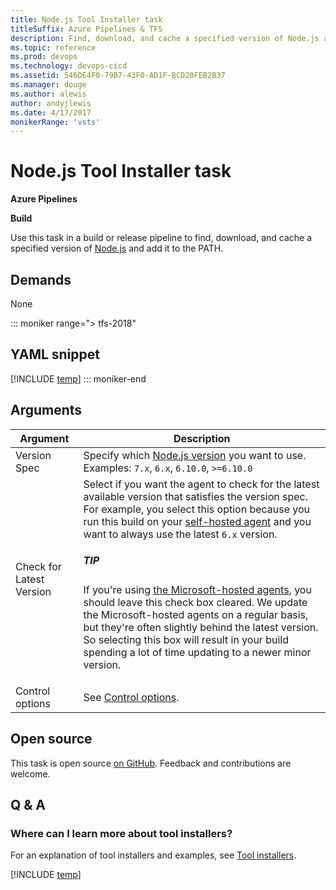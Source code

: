 ```yaml
---
title: Node.js Tool Installer task
titleSuffix: Azure Pipelines & TFS
description: Find, download, and cache a specified version of Node.js and add it to the PATH
ms.topic: reference
ms.prod: devops
ms.technology: devops-cicd
ms.assetid: 546DE4F0-79B7-43F0-AD1F-BCD20FEB2B37
ms.manager: douge
ms.author: alewis
author: andyjlewis
ms.date: 4/17/2017
monikerRange: 'vsts'
---
```


# Node.js Tool Installer task

**Azure Pipelines**

**Build**

Use this task in a build or release pipeline to find, download, and cache a specified version of [Node.js](https://nodejs.org/) and add it to the PATH.

## Demands

None

::: moniker range="> tfs-2018"
## YAML snippet
[!INCLUDE [temp](../_shared/yaml/NodeToolV0.md)]
::: moniker-end

## Arguments

| Argument | Description |
|----------|-------------|
| Version Spec | Specify which [Node.js version](https://nodejs.org/en/download/releases/) you want to use. Examples: `7.x`, `6.x`, `6.10.0`, `>=6.10.0` |
| Check for Latest Version | Select if you want the agent to check for the latest available version that satisfies the version spec. For example, you select this option because you run this build on your [self-hosted agent](../../agents/agents.md#install) and you want to always use the latest `6.x` version. <div class="tip"><h5>TIP</h5><p>If you're using [the Microsoft-hosted agents](../../agents/hosted.md), you should leave this check box cleared. We update the Microsoft-hosted agents on a regular basis, but they're often slightly behind the latest version. So selecting this box will result in your build spending a lot of time updating to a newer minor version.</p></div>|
| Control options | See [Control options](../../process/tasks.md#controloptions). |

## Open source

This task is open source [on GitHub](https://github.com/Microsoft/azure-pipelines-tasks). Feedback and contributions are welcome.

## Q & A
<!-- BEGINSECTION class="md-qanda" -->

### Where can I learn more about tool installers?

For an explanation of tool installers and examples, see [Tool installers](../../process/tasks.md#tool-installers).

[!INCLUDE [temp](../../_shared/qa-agents.md)]

<!-- ENDSECTION -->
